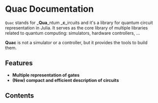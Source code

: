 # Quac Documentation

`Quac` stands for _**Qua**_ntum _**c**_ircuits and it's a library for quantum circuit representation in Julia. It serves as the core library of multiple libraries related to quantum computing: simulators, hardware controllers, ...

**Quac** is not a simulator or a controller, but it provides the tools to build them.

## Features

- **Multiple representation of gates**
- **(New) compact and efficient description of circuits**

## Contents
```@contents
```